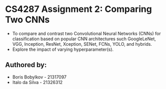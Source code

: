 # CS4287 Assignment 2: Comparing Two CNNs
- To compare and contrast two Convolutional Neural Networks (CNNs)
for classification based on popular CNN architectures such
GoogleLeNet, VGG, Inception, ResNet, Xception, SENet, FCNs, YOLO, and hybrids.
- Explore the impact of varying hyperparameter(s).

## Authored by:
- Boris Bobylkov - 21317097
- Italo da Silva - 21326312